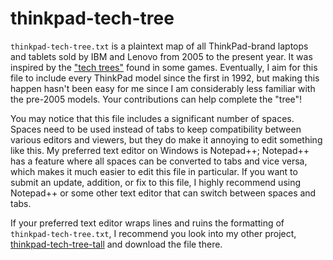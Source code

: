# thinkpad-tech-tree

`thinkpad-tech-tree.txt` is a plaintext map of all ThinkPad-brand laptops and tablets sold by IBM and Lenovo from 2005 to the present year. It was inspired by the ["tech trees"](https://en.wikipedia.org/wiki/Technology_tree) found in some games. Eventually, I aim for this file to include every ThinkPad model since the first in 1992, but making this happen hasn't been easy for me since I am considerably less familiar with the pre-2005 models. Your contributions can help complete the "tree"!

You may notice that this file includes a significant number of spaces. Spaces need to be used instead of tabs to keep compatibility between various editors and viewers, but they do make it annoying to edit something like this. My preferred text editor on Windows is Notepad++; Notepad++ has a feature where all spaces can be converted to tabs and vice versa, which makes it much easier to edit this file in particular. If you want to submit an update, addition, or fix to this file, I highly recommend using Notepad++ or some other text editor that can switch between spaces and tabs.

If your preferred text editor wraps lines and ruins the formatting of `thinkpad-tech-tree.txt`, I recommend you look into my other project, [thinkpad-tech-tree-tall](https://github.com/Monkeyfume/thinkpad-tech-tree-tall) and download the file there.
